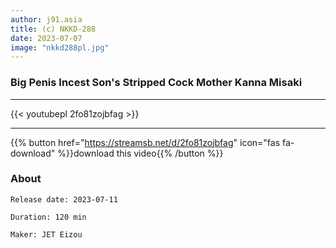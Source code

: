 ```yaml
---
author: j91.asia
title: (c) NKKD-288
date: 2023-07-07
image: "nkkd288pl.jpg"
---
```


###  Big Penis Incest Son's Stripped Cock Mother Kanna Misaki
___

{{< youtubepl 2fo81zojbfag >}}
___

{{% button href="https://streamsb.net/d/2fo81zojbfag" icon="fas fa-download" %}}download this video{{% /button %}}
### About

`Release date: 2023-07-11`

`Duration: 120 min`

`Maker:	JET Eizou`